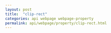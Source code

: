 ```yaml
---
layout: post
title:  "clip-rect"
categories: api webpage webpage-property
permalink: api/webpage/property/clip-rect.html
---
```


